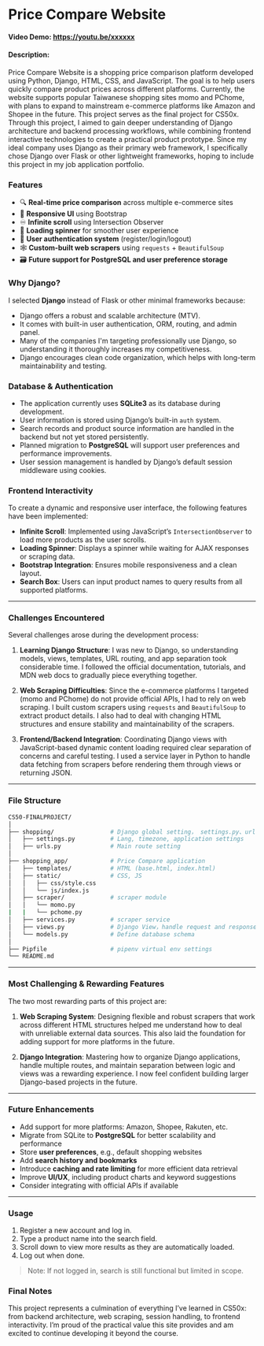 # Price Compare Website

#### Video Demo: https://youtu.be/xxxxxx

#### Description:

Price Compare Website is a shopping price comparison platform developed using Python, Django, HTML, CSS, and JavaScript. The goal is to help users quickly compare product prices across different platforms. Currently, the website supports popular Taiwanese shopping sites momo and PChome, with plans to expand to mainstream e-commerce platforms like Amazon and Shopee in the future.
This project serves as the final project for CS50x. Through this project, I aimed to gain deeper understanding of Django architecture and backend processing workflows, while combining frontend interactive technologies to create a practical product prototype. Since my ideal company uses Django as their primary web framework, I specifically chose Django over Flask or other lightweight frameworks, hoping to include this project in my job application portfolio.

### Features

- 🔍 **Real-time price comparison** across multiple e-commerce sites
- 📱 **Responsive UI** using Bootstrap
- ♾️ **Infinite scroll** using Intersection Observer
- 🔄 **Loading spinner** for smoother user experience
- 🔐 **User authentication system** (register/login/logout)
- 🕸️ **Custom-built web scrapers** using `requests` + `BeautifulSoup`
- 🗃️ **Future support for PostgreSQL and user preference storage**

### Why Django?

I selected **Django** instead of Flask or other minimal frameworks because:

- Django offers a robust and scalable architecture (MTV).
- It comes with built-in user authentication, ORM, routing, and admin panel.
- Many of the companies I'm targeting professionally use Django, so understanding it thoroughly increases my competitiveness.
- Django encourages clean code organization, which helps with long-term maintainability and testing.

### Database & Authentication

- The application currently uses **SQLite3** as its database during development.
- User information is stored using Django’s built-in `auth` system.
- Search records and product source information are handled in the backend but not yet stored persistently.
- Planned migration to **PostgreSQL** will support user preferences and performance improvements.
- User session management is handled by Django’s default session middleware using cookies.

### Frontend Interactivity

To create a dynamic and responsive user interface, the following features have been implemented:

- **Infinite Scroll**: Implemented using JavaScript’s `IntersectionObserver` to load more products as the user scrolls.
- **Loading Spinner**: Displays a spinner while waiting for AJAX responses or scraping data.
- **Bootstrap Integration**: Ensures mobile responsiveness and a clean layout.
- **Search Box**: Users can input product names to query results from all supported platforms.

---

### Challenges Encountered

Several challenges arose during the development process:

1. **Learning Django Structure**:
   I was new to Django, so understanding models, views, templates, URL routing, and app separation took considerable time. I followed the official documentation, tutorials, and MDN web docs to gradually piece everything together.

2. **Web Scraping Difficulties**:
   Since the e-commerce platforms I targeted (momo and PChome) do not provide official APIs, I had to rely on web scraping. I built custom scrapers using `requests` and `BeautifulSoup` to extract product details. I also had to deal with changing HTML structures and ensure stability and maintainability of the scrapers.

3. **Frontend/Backend Integration**:
   Coordinating Django views with JavaScript-based dynamic content loading required clear separation of concerns and careful testing. I used a service layer in Python to handle data fetching from scrapers before rendering them through views or returning JSON.

---

### File Structure
```bash
CS50-FINALPROJECT/
│
├── shopping/                # Django global setting， settings.py、urls.py 
│   ├── settings.py          # Lang, timezone, application settings
│   ├── urls.py              # Main route setting
│
├── shopping_app/            # Price Compare application
│   ├── templates/           # HTML (base.html, index.html)
│   ├── static/              # CSS, JS
│   │   ├── css/style.css
│   │   └── js/index.js
│   ├── scraper/             # scraper module
│   │   └── momo.py
|   |   └── pchome.py
│   ├── services.py          # scraper service
│   ├── views.py             # Django View，handle request and response
│   └── models.py            # Define database schema
│
├── Pipfile                  # pipenv virtual env settings
└── README.md                

```

---

### Most Challenging & Rewarding Features

The two most rewarding parts of this project are:

1. **Web Scraping System**:
   Designing flexible and robust scrapers that work across different HTML structures helped me understand how to deal with unreliable external data sources. This also laid the foundation for adding support for more platforms in the future.

2. **Django Integration**:
   Mastering how to organize Django applications, handle multiple routes, and maintain separation between logic and views was a rewarding experience. I now feel confident building larger Django-based projects in the future.

---

### Future Enhancements

-  Add support for more platforms: Amazon, Shopee, Rakuten, etc.
-  Migrate from SQLite to **PostgreSQL** for better scalability and performance
-  Store **user preferences**, e.g., default shopping websites
-  Add **search history and bookmarks**
-  Introduce **caching and rate limiting** for more efficient data retrieval
-  Improve **UI/UX**, including product charts and keyword suggestions
-  Consider integrating with official APIs if available

---

### Usage

1. Register a new account and log in.
2. Type a product name into the search field.
3. Scroll down to view more results as they are automatically loaded.
4. Log out when done.

> Note: If not logged in, search is still functional but limited in scope.
### Final Notes

This project represents a culmination of everything I’ve learned in CS50x: from backend architecture, web scraping, session handling, to frontend interactivity. I’m proud of the practical value this site provides and am excited to continue developing it beyond the course.
